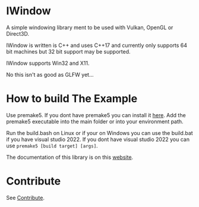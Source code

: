 # IWindow

A simple windowing library ment to be used with Vulkan, OpenGL or Direct3D.
 
IWindow is written is C++ and uses C++17 and currently only supports 64 bit machines but 32 bit support may be supported.
 
IWindow supports Win32 and X11.
 
No this isn't as good as GLFW yet...

# How to build The Example

Use premake5. If you dont have premake5 you can install it [here](https://premake.github.io/). 
Add the premake5 executable into the main folder or into your environment path.

Run the build.bash on Linux or if your on Windows you can use the build.bat if you have visual studio 2022. If you dont have visual studio 2022 you can use `premake5 [build target] [args]`.

The documentation of this library is on this [website](https://immanuel-c.github.io/IWindow).

# Contribute

See [Contribute](./Contribute.md).

